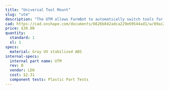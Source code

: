 ```yaml
---
title: "Universal Tool Mount"
slug: "utm"
description: "The UTM allows FarmBot to automatically switch tools for the task at hand. It features 12 electrical connections, three liquid/gas lines, and magnetic coupling."
cad: https://cad.onshape.com/documents/6626b842adca229e69544ad1/w/89ac2637f82d915f22c2bcd0/e/f38f17f31f1024b3e3650d61?renderMode=0&uiState=625508291ad350015b485f7b
price: $30.00
quantity:
  standard: 1
  xl: 1
specs:
  material: Gray UV stabilized ABS
internal-specs:
  internal part name: UTM
  rev: B
  vendor: LDO
  cost: $2.31
  component tests: Plastic Part Tests
---
```

